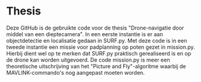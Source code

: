 # Thesis
Deze GitHub is de gebruikte code voor de thesis "Drone-navigatie door middel van een dieptecamera".
In een eerste instantie is er aan objectdetectie en localisatie gedaan in SURF.py.
Met deze code is in een tweede instantie een missie voor padplanning op poten gezet in mission.py.
Hierbij dient wel op te merken dat SURF.py praktisch gerealiseerd is en op de drone kan worden uitgevoerd. De code mission.py is meer een theoretische uitschrijving van het "Picture and Fly"-algoritme waarbij de MAVLINK-commando's nog aangepast moeten worden.
